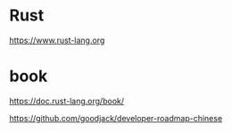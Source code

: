# Rust
https://www.rust-lang.org

# book
https://doc.rust-lang.org/book/


https://github.com/goodjack/developer-roadmap-chinese
